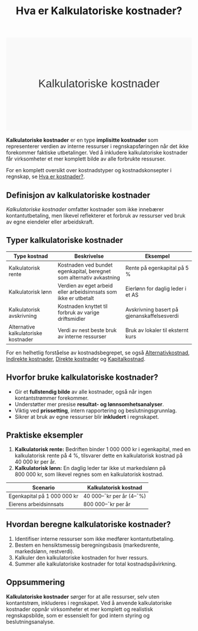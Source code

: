 ﻿---
title: "Hva er Kalkulatoriske kostnader?"
seoTitle: "Hva er Kalkulatoriske kostnader?"
description: '![Illustrasjon som viser kalkulatoriske kostnader](kalkulatoriske-kostnader-image.svg)'
---

![Illustrasjon som viser kalkulatoriske kostnader](kalkulatoriske-kostnader-image.svg)

**Kalkulatoriske kostnader** er en type **implisitte kostnader** som representerer verdien av interne ressurser i regnskapsføringen når det ikke forekommer faktiske utbetalinger. Ved å inkludere kalkulatoriske kostnader får virksomheter et mer komplett bilde av alle forbrukte ressurser.

For en komplett oversikt over kostnadstyper og kostnadskonsepter i regnskap, se [Hva er kostnader?](/blogs/regnskap/hva-er-kostnader "Hva er Kostnader i Regnskap? Komplett Guide til Kostnadstyper og Regnskapsføring").

## Definisjon av kalkulatoriske kostnader

*Kalkulatoriske kostnader* omfatter kostnader som ikke innebærer kontantutbetaling, men likevel reflekterer et forbruk av ressurser ved bruk av egne eiendeler eller arbeidskraft.

## Typer kalkulatoriske kostnader

| Type kostnad                       | Beskrivelse                                                                      | Eksempel                                  |
|------------------------------------|----------------------------------------------------------------------------------|-------------------------------------------|
| Kalkulatorisk rente               | Kostnaden ved bundet egenkapital, beregnet som alternativ avkastning             | Rente på egenkapital på 5 %               |
| Kalkulatorisk lønn                | Verdien av eget arbeid eller arbeidsinnsats som ikke er utbetalt                 | Eierlønn for daglig leder i et AS         |
| Kalkulatorisk avskrivning         | Kostnaden knyttet til forbruk av varige driftsmidler                             | Avskrivning basert på gjenanskaffelsesverdi|
| Alternative kalkulatoriske kostnader | Verdi av nest beste bruk av interne ressurser                                   | Bruk av lokaler til eksternt kurs        |

For en helhetlig forståelse av kostnadsbegrepet, se også [Alternativkostnad](/blogs/regnskap/alternativkostnad "Hva er Alternativkostnad? Komplett Guide til Alternativkostnad og Beslutningsanalyse"), [Indirekte kostnader](/blogs/regnskap/hva-er-indirekte-kostnader "Hva er Indirekte kostnader? Definisjon, Eksempler og Regnskapsføring"), [Direkte kostnader](/blogs/regnskap/hva-er-direkte-kostnader "Hva er Direkte kostnader? Definisjon, Eksempler og Regnskapsføring") og [Kapitalkostnad](/blogs/regnskap/kapitalkostnad "Kapitalkostnad “ Grunnleggende konsept for norsk regnskap og investering").

## Hvorfor bruke kalkulatoriske kostnader?

- Gir et **fullstendig bilde** av alle kostnader, også når ingen kontantstrømmer forekommer.
- Understøtter mer presise **resultat- og lønnsomhetsanalyser**.
- Viktig ved **prissetting**, intern rapportering og beslutningsgrunnlag.
- Sikrer at bruk av egne ressurser blir **inkludert** i regnskapet.

## Praktiske eksempler

1. **Kalkulatorisk rente:** Bedriften binder 1 000 000 kr i egenkapital, med en kalkulatorisk rente på 4 %, tilsvarer dette en kalkulatorisk kostnad på 40 000 kr per år.
2. **Kalkulatorisk lønn:** En daglig leder tar ikke ut markedslønn på 800 000 kr, som likevel regnes som en kalkulatorisk kostnad.

| Scenario                          | Kalkulatorisk kostnad    |
|-----------------------------------|--------------------------|
| Egenkapital på 1 000 000 kr       | 40 000–¯kr per år (4–¯%)   |
| Eierens arbeidsinnsats            | 800 000–¯kr per år        |

## Hvordan beregne kalkulatoriske kostnader?

1. Identifiser interne ressurser som ikke medfører kontantutbetaling.
2. Bestem en hensiktsmessig beregningsbasis (markedsrente, markedslønn, restverdi).
3. Kalkuler den kalkulatoriske kostnaden for hver ressurs.
4. Summer alle kalkulatoriske kostnader for total kostnadspåvirkning.

## Oppsummering

**Kalkulatoriske kostnader** sørger for at alle ressurser, selv uten kontantstrøm, inkluderes i regnskapet. Ved å anvende kalkulatoriske kostnader oppnår virksomheter et mer komplett og realistisk regnskapsbilde, som er essensielt for god intern styring og beslutningsanalyse.










